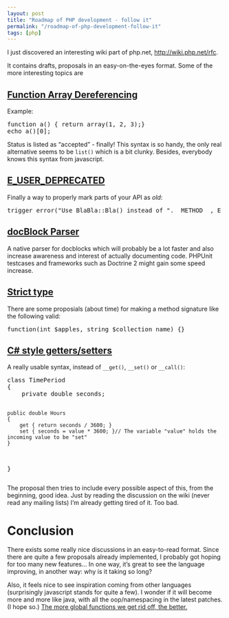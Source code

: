 ```yaml
---
layout: post
title: "Roadmap of PHP development - follow it"
permalink: "/roadmap-of-php-development-follow-it"
tags: [php]
---
```


I just discovered an interesting wiki part of php.net, <a href="http://wiki.php.net/rfc"></a><a href="http://wiki.php.net/rfc">http://wiki.php.net/rfc</a>.

It contains drafts, proposals in an easy-on-the-eyes format. Some of the more interesting topics are
<h2><a href="http://wiki.php.net/rfc/functionarraydereferencing">Function Array Dereferencing</a></h2>
Example:
<div class="CodeRay">
<div class="code">
<pre>function a() { return array(1, 2, 3);}
echo a()[0];</pre>
</div>
</div>
Status is listed as “accepted” - finally! This syntax is so handy, the only real alternative seems to be <code>list()</code> which is a bit clunky. Besides, everybody knows this syntax from javascript.
<h2><a href="http://wiki.php.net/rfc/e-user-deprecated-warning">E_USER_DEPRECATED</a></h2>
Finally a way to properly mark parts of your API as <em>old</em>:
<div class="CodeRay">
<div class="code">
<pre>trigger_error("Use BlaBla::Bla() instead of ".__METHOD__, E_USER_DEPRECATED);</pre>
</div>
</div>
<h2><a href="http://wiki.php.net/rfc/docblockparser">docBlock Parser</a></h2>
A native parser for docblocks which will probably be a lot faster and also increase awareness and interest of actually documenting code. PHPUnit testcases and frameworks such as Doctrine 2 might gain some speed increase.
<h2><a href="http://wiki.php.net/rfc/typechecking">Strict type</a></h2>
There are some proposials (about time) for making a method signature like the following valid:
<div class="CodeRay">
<div class="code">
<pre>function(int $apples, string $collection_name) {}</pre>
</div>
</div>
<h2><a href="http://wiki.php.net/rfc/propertygetsetsyntax">C# style getters/setters</a></h2>
A really usable syntax, instead of <code>__get()</code>, <code>__set()</code> or <code>__call()</code>:
<div class="CodeRay">
<div class="code">
<pre>class TimePeriod
{
    private double seconds;

    public double Hours
    {
        get { return seconds / 3600; }
        set { seconds = value * 3600; }// The variable "value" holds the incoming value to be "set"
    }
}</pre>
</div>
</div>
The proposal then tries to include every possible aspect of this, from the beginning, good idea. Just by reading the discussion on the wiki (never read any mailing lists) I’m already getting tired of it. Too bad.
<h1>Conclusion</h1>
There exists some really nice discussions in an easy-to-read format. Since there are quite a few proposals already implemented, I probably got hoping for too many new features… In one way, it’s great to see the language improving, in another way: why is it taking so long?

Also, it feels nice to see inspiration coming from other languages (surprisingly javascript stands for quite a few). I wonder if it will become more and more like java, with all the oop/namespacing in the latest patches. (I hope so.) <a href="http://iamnearlythere.tumblr.com/post/1242918472/global-code-sucks-php-has-5468-global-functions">The more global functions we get rid off, the better.</a>
